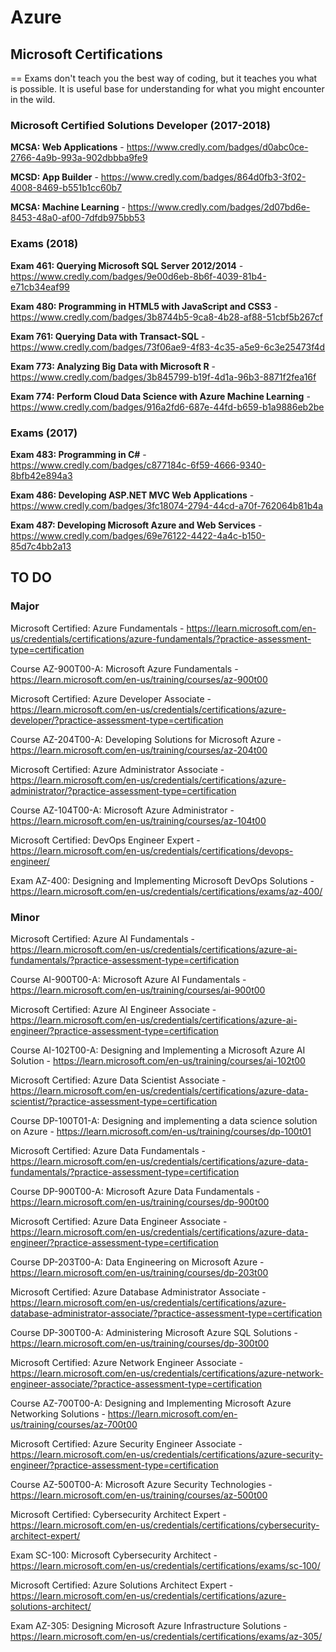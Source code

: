 # Azure
## Microsoft Certifications

== Exams don't teach you the best way of coding, but it teaches you what is possible. It is useful base for understanding for what you might encounter in the wild.

### Microsoft Certified Solutions Developer (2017-2018)
**MCSA: Web Applications** - https://www.credly.com/badges/d0abc0ce-2766-4a9b-993a-902dbbba9fe9

**MCSD: App Builder** - https://www.credly.com/badges/864d0fb3-3f02-4008-8469-b551b1cc60b7

**MCSA: Machine Learning** - https://www.credly.com/badges/2d07bd6e-8453-48a0-af00-7dfdb975bb53


### Exams (2018)
**Exam 461: Querying Microsoft SQL Server 2012/2014** - https://www.credly.com/badges/9e00d6eb-8b6f-4039-81b4-e71cb34eaf99

**Exam 480: Programming in HTML5 with JavaScript and CSS3** - https://www.credly.com/badges/3b8744b5-9ca8-4b28-af88-51cbf5b267cf

**Exam 761: Querying Data with Transact-SQL** - https://www.credly.com/badges/73f06ae9-4f83-4c35-a5e9-6c3e25473f4d

**Exam 773: Analyzing Big Data with Microsoft R** - https://www.credly.com/badges/3b845799-b19f-4d1a-96b3-8871f2fea16f

**Exam 774: Perform Cloud Data Science with Azure Machine Learning** - https://www.credly.com/badges/916a2fd6-687e-44fd-b659-b1a9886eb2be


### Exams (2017)
**Exam 483: Programming in C#** - https://www.credly.com/badges/c877184c-6f59-4666-9340-8bfb42e894a3

**Exam 486: Developing ASP.NET MVC Web Applications** - https://www.credly.com/badges/3fc18074-2794-44cd-a70f-762064b81b4a

**Exam 487: Developing Microsoft Azure and Web Services** - https://www.credly.com/badges/69e76122-4422-4a4c-b150-85d7c4bb2a13


## TO DO

### Major
Microsoft Certified: Azure Fundamentals - https://learn.microsoft.com/en-us/credentials/certifications/azure-fundamentals/?practice-assessment-type=certification

Course AZ-900T00-A: Microsoft Azure Fundamentals - https://learn.microsoft.com/en-us/training/courses/az-900t00



Microsoft Certified: Azure Developer Associate - https://learn.microsoft.com/en-us/credentials/certifications/azure-developer/?practice-assessment-type=certification

Course AZ-204T00-A: Developing Solutions for Microsoft Azure - https://learn.microsoft.com/en-us/training/courses/az-204t00



Microsoft Certified: Azure Administrator Associate - https://learn.microsoft.com/en-us/credentials/certifications/azure-administrator/?practice-assessment-type=certification

Course AZ-104T00-A: Microsoft Azure Administrator - https://learn.microsoft.com/en-us/training/courses/az-104t00



Microsoft Certified: DevOps Engineer Expert - https://learn.microsoft.com/en-us/credentials/certifications/devops-engineer/

Exam AZ-400: Designing and Implementing Microsoft DevOps Solutions - https://learn.microsoft.com/en-us/credentials/certifications/exams/az-400/



### Minor
Microsoft Certified: Azure AI Fundamentals - https://learn.microsoft.com/en-us/credentials/certifications/azure-ai-fundamentals/?practice-assessment-type=certification

Course AI-900T00-A: Microsoft Azure AI Fundamentals - https://learn.microsoft.com/en-us/training/courses/ai-900t00



Microsoft Certified: Azure AI Engineer Associate - https://learn.microsoft.com/en-us/credentials/certifications/azure-ai-engineer/?practice-assessment-type=certification

Course AI-102T00-A: Designing and Implementing a Microsoft Azure AI Solution - https://learn.microsoft.com/en-us/training/courses/ai-102t00



Microsoft Certified: Azure Data Scientist Associate - https://learn.microsoft.com/en-us/credentials/certifications/azure-data-scientist/?practice-assessment-type=certification

Course DP-100T01-A: Designing and implementing a data science solution on Azure - https://learn.microsoft.com/en-us/training/courses/dp-100t01



Microsoft Certified: Azure Data Fundamentals - https://learn.microsoft.com/en-us/credentials/certifications/azure-data-fundamentals/?practice-assessment-type=certification

Course DP-900T00-A: Microsoft Azure Data Fundamentals - https://learn.microsoft.com/en-us/training/courses/dp-900t00



Microsoft Certified: Azure Data Engineer Associate - https://learn.microsoft.com/en-us/credentials/certifications/azure-data-engineer/?practice-assessment-type=certification

Course DP-203T00-A: Data Engineering on Microsoft Azure - https://learn.microsoft.com/en-us/training/courses/dp-203t00



Microsoft Certified: Azure Database Administrator Associate - https://learn.microsoft.com/en-us/credentials/certifications/azure-database-administrator-associate/?practice-assessment-type=certification

Course DP-300T00-A: Administering Microsoft Azure SQL Solutions - https://learn.microsoft.com/en-us/training/courses/dp-300t00



Microsoft Certified: Azure Network Engineer Associate - https://learn.microsoft.com/en-us/credentials/certifications/azure-network-engineer-associate/?practice-assessment-type=certification

Course AZ-700T00-A: Designing and Implementing Microsoft Azure Networking Solutions - https://learn.microsoft.com/en-us/training/courses/az-700t00



Microsoft Certified: Azure Security Engineer Associate - https://learn.microsoft.com/en-us/credentials/certifications/azure-security-engineer/?practice-assessment-type=certification

Course AZ-500T00-A: Microsoft Azure Security Technologies - https://learn.microsoft.com/en-us/training/courses/az-500t00



Microsoft Certified: Cybersecurity Architect Expert - https://learn.microsoft.com/en-us/credentials/certifications/cybersecurity-architect-expert/

Exam SC-100: Microsoft Cybersecurity Architect - https://learn.microsoft.com/en-us/credentials/certifications/exams/sc-100/



Microsoft Certified: Azure Solutions Architect Expert - https://learn.microsoft.com/en-us/credentials/certifications/azure-solutions-architect/

Exam AZ-305: Designing Microsoft Azure Infrastructure Solutions - https://learn.microsoft.com/en-us/credentials/certifications/exams/az-305/






















